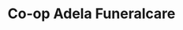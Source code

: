 ---
title: "Co-op Adela Funeralcare"
url: /eastbourne/co-op-adela-funeralcare/
shop: Bestattungen
---